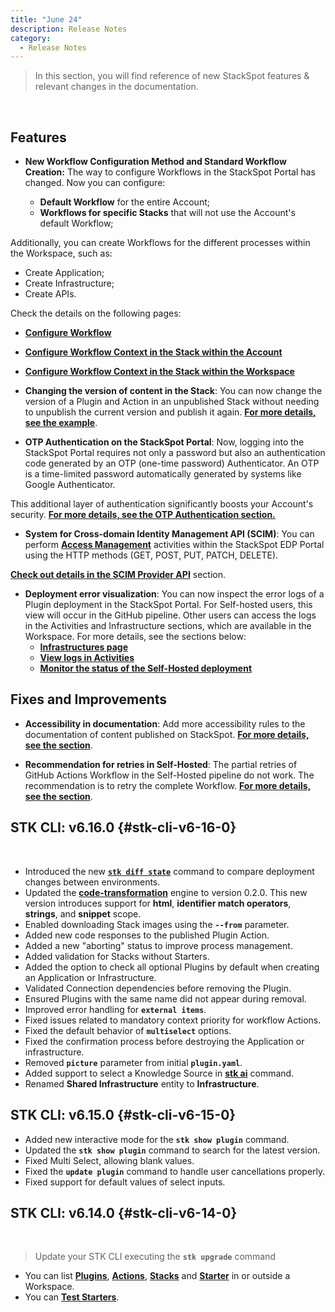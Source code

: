 ```yaml
---
title: "June 24"
description: Release Notes
category:
  - Release Notes
---
```


> In this section, you will find reference of new StackSpot features & relevant changes in the documentation.

<br/>

## **Features**

- **New Workflow Configuration Method and Standard Workflow Creation:** The way to configure Workflows in the StackSpot Portal has changed. Now you can configure:

  - **Default Workflow** for the entire Account;
  - **Workflows for specific Stacks** that will not use the Account's default Workflow;

Additionally, you can create Workflows for the different processes within the Workspace, such as:

  - Create Application;
  - Create Infrastructure;
  - Create APIs.

Check the details on the following pages:

  - [**Configure Workflow**](/en/home/home/account/organization/workflow/configure-workflow)
  - [**Configure Workflow Context in the Stack within the Account**](/en/home/account/organization/workflow/configure-stack-context)
  - [**Configure Workflow Context in the Stack within the Workspace**](/en/home/workspace/configure-workflow)

- **Changing the version of content in the Stack**: You can now change the version of a Plugin and Action in an unpublished Stack without needing to unpublish the current version and publish it again. [**For more details, see the example**](/en/create-use/create-content/action/add-action-stack).

- **OTP Authentication on the StackSpot Portal**: Now, logging into the StackSpot Portal requires not only a password but also an authentication code generated by an OTP (one-time password) Authenticator. An OTP is a time-limited password automatically generated by systems like Google Authenticator.

This additional layer of authentication significantly boosts your Account's security.
[**For more details, see the OTP Authentication section.**](/en/home/account/guides/authentication/otp-authentication)

- **System for Cross-domain Identity Management API (SCIM)**: You can perform [**Access Management**](/en/home/account/organization/access-management/overview) activities within the StackSpot EDP Portal using the HTTP methods (GET, POST, PUT, PATCH, DELETE).

[**Check out details in the SCIM Provider API**](/en/home/account/organization/access-management/scim/scim-overview) section.

- **Deployment error visualization**: You can now inspect the error logs of a Plugin deployment in the StackSpot Portal. For Self-hosted users, this view will occur in the GitHub pipeline. Other users can access the logs in the Activities and Infrastructure sections, which are available in the Workspace. For more details, see the sections below:
    - [**Infrastructures page**](/en/deployment/manage/infrastructure)
    - [**View logs in Activities**](/en/deployment/manage/activities)
    - [**Monitor the status of the Self-Hosted deployment**](/en/deployment/deploy/self-hosted-runtime)

## **Fixes and Improvements**

- **Accessibility in documentation**: Add more accessibility rules to the documentation of content published on StackSpot. [**For more details, see the section**](/en/create-use/studio/documentation).

- **Recommendation for retries in Self-Hosted**: The partial retries of GitHub Actions Workflow in the Self-Hosted pipeline do not work. The recommendation is to retry the complete Workflow. [**For more details, see the section**](/en/deployment/deploy/self-hosted-runtime#enable-local-exec-no-terraform).

## **STK CLI: v6.16.0** {#stk-cli-v6-16-0}

<br/>

<!-- - Introduced new workflow Actions to enhance automation capabilities. -->
- Introduced the new [**`stk diff state`**](/en/home/stk-cli/commands/general-commands) command to compare deployment changes between environments.
- Updated the [**code-transformation**](/en/create-use/create-content/declarative-hooks/code-transformation/about-code-transformation) engine to version 0.2.0. This new version introduces support for **html**, **identifier match operators**, **strings**, and **snippet** scope.
- Enabled downloading Stack images using the **`--from`** parameter.
- Added new code responses to the published Plugin Action.
- Added a new "aborting" status to improve process management.
- Added validation for Stacks without Starters.
- Added the option to check all optional Plugins by default when creating an Application or Infrastructure.
- Validated Connection dependencies before removing the Plugin.
- Ensured Plugins with the same name did not appear during removal.
- Improved error handling for **`external items`**.
- Fixed issues related to mandatory context priority for workflow Actions.
- Fixed the default behavior of **`multiselect`** options.
- Fixed the confirmation process before destroying the Application or infrastructure.
- Removed **`picture`** parameter from initial **`plugin.yaml`**.
- Added support to select a Knowledge Source in [**stk ai**](home/stk-cli/commands/general-commands.md) command.
- Renamed **Shared Infrastructure** entity to **Infrastructure**.

## **STK CLI: v6.15.0** {#stk-cli-v6-15-0}

- Added new interactive mode for the **`stk show plugin`** command.
- Updated the **`stk show plugin`** command to search for the latest version.
- Fixed Multi Select, allowing blank values.
- Fixed the **`update plugin`** command to handle user cancellations properly.
- Fixed support for default values of select inputs.

## **STK CLI: v6.14.0** {#stk-cli-v6-14-0}

<br/>

> Update your STK CLI executing the  **`stk upgrade`** command

- You can list [**Plugins**](/en/home/stk-cli/commands/plugin-commands), [**Actions**](/en/home/stk-cli/commands/action-commands), [**Stacks**](/en/home/stk-cli/commands/stack-commands) and [**Starter**](/en/home/stk-cli/commands/starter-commands) in or outside a Workspace.
- You can [**Test Starters**](/en/create-use/create-content/stack/test-starter).

